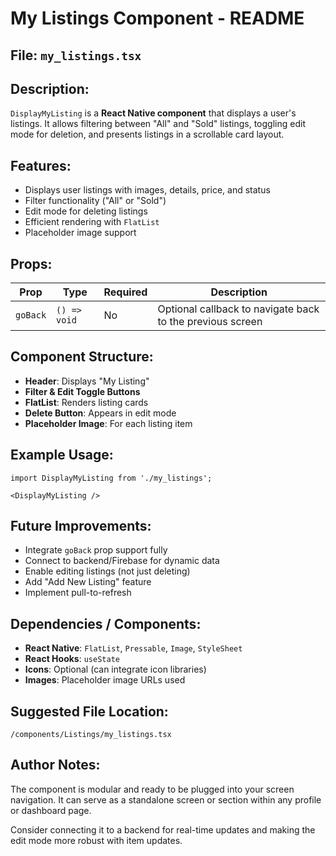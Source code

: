 # My Listings Component - README

## File: `my_listings.tsx`

## Description:
`DisplayMyListing` is a **React Native component** that displays a user's listings. It allows filtering between "All" and "Sold" listings, toggling edit mode for deletion, and presents listings in a scrollable card layout.

## Features:
- Displays user listings with images, details, price, and status
- Filter functionality ("All" or "Sold")
- Edit mode for deleting listings
- Efficient rendering with `FlatList`
- Placeholder image support

## Props:
| Prop       | Type        | Required | Description                                            |
|----------- |------------ |--------- |--------------------------------------------------------|
| `goBack`   | `() => void` | No      | Optional callback to navigate back to the previous screen |

## Component Structure:
- **Header**: Displays "My Listing"
- **Filter & Edit Toggle Buttons**
- **FlatList**: Renders listing cards
- **Delete Button**: Appears in edit mode
- **Placeholder Image**: For each listing item

## Example Usage:
```tsx
import DisplayMyListing from './my_listings';

<DisplayMyListing />
```

## Future Improvements:
- Integrate `goBack` prop support fully
- Connect to backend/Firebase for dynamic data
- Enable editing listings (not just deleting)
- Add "Add New Listing" feature
- Implement pull-to-refresh

## Dependencies / Components:
- **React Native**: `FlatList`, `Pressable`, `Image`, `StyleSheet`
- **React Hooks**: `useState`
- **Icons**: Optional (can integrate icon libraries)
- **Images**: Placeholder image URLs used

## Suggested File Location:
```
/components/Listings/my_listings.tsx
```

## Author Notes:
The component is modular and ready to be plugged into your screen navigation. It can serve as a standalone screen or section within any profile or dashboard page.

Consider connecting it to a backend for real-time updates and making the edit mode more robust with item updates.